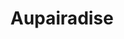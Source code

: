 ---
templateKey: index-page
title: Aupairadise
blogDescription: Lorem ipsum dolor sit amet, consectetur adipisicing elit. Ducimus eveniet voluptatum commodi numquam.
---